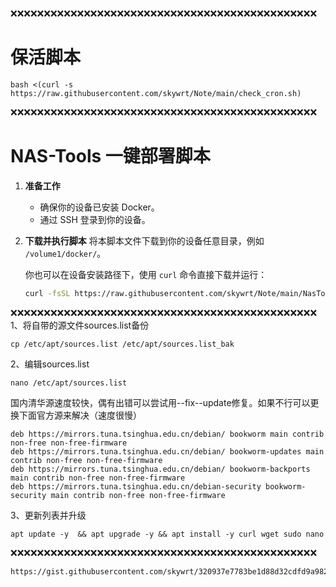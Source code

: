 ❌❌❌❌❌❌❌❌❌❌❌❌❌❌❌❌❌❌❌❌❌❌❌❌❌❌❌❌❌❌❌❌❌❌❌❌❌❌❌❌❌❌❌❌❌❌
# 保活脚本
```
bash <(curl -s https://raw.githubusercontent.com/skywrt/Note/main/check_cron.sh)
```
❌❌❌❌❌❌❌❌❌❌❌❌❌❌❌❌❌❌❌❌❌❌❌❌❌❌❌❌❌❌❌❌❌❌❌❌❌❌❌❌❌❌❌❌❌❌
# NAS-Tools 一键部署脚本

1.  **准备工作**
    * 确保你的设备已安装 Docker。
    * 通过 SSH 登录到你的设备。

2.  **下载并执行脚本**
    将本脚本文件下载到你的设备任意目录，例如 `/volume1/docker/`。
    
    你也可以在设备安装路径下，使用 `curl` 命令直接下载并运行：

    ```bash
    curl -fsSL https://raw.githubusercontent.com/skywrt/Note/main/NasTool.sh -o NasTool.sh && chmod +x NasTool.sh && ./NasTool.sh

    ```
❌❌❌❌❌❌❌❌❌❌❌❌❌❌❌❌❌❌❌❌❌❌❌❌❌❌❌❌❌❌❌❌❌❌❌❌❌❌❌❌❌❌❌❌❌❌
1、将自带的源文件sources.list备份
```
cp /etc/apt/sources.list /etc/apt/sources.list_bak
```

2、编辑sources.list
```
nano /etc/apt/sources.list
```

国内清华源速度较快，偶有出错可以尝试用--fix--update修复。如果不行可以更换下面官方源来解决（速度很慢）
```
deb https://mirrors.tuna.tsinghua.edu.cn/debian/ bookworm main contrib non-free non-free-firmware
deb https://mirrors.tuna.tsinghua.edu.cn/debian/ bookworm-updates main contrib non-free non-free-firmware
deb https://mirrors.tuna.tsinghua.edu.cn/debian/ bookworm-backports main contrib non-free non-free-firmware
deb https://mirrors.tuna.tsinghua.edu.cn/debian-security bookworm-security main contrib non-free non-free-firmware
```

3、更新列表并升级
```
apt update -y  && apt upgrade -y && apt install -y curl wget sudo nano
```
❌❌❌❌❌❌❌❌❌❌❌❌❌❌❌❌❌❌❌❌❌❌❌❌❌❌❌❌❌❌❌❌❌❌❌❌❌❌❌❌❌❌❌❌❌❌
```bash
https://gist.githubusercontent.com/skywrt/320937e7783be1d88d32cdfd9a98214c/raw/e3060aaa6528b4fdb220d368ff1948c4b66b84a6/config.txt

```
